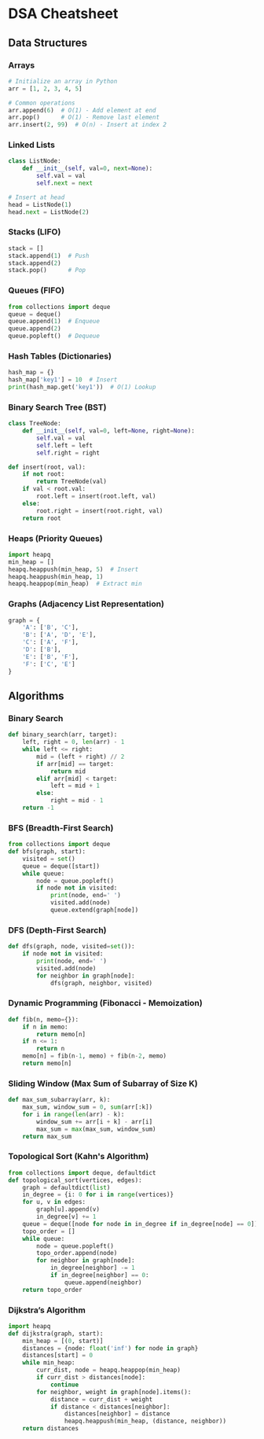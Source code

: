 # DSA Cheatsheet

## Data Structures

### Arrays
```python
# Initialize an array in Python
arr = [1, 2, 3, 4, 5]

# Common operations
arr.append(6)  # O(1) - Add element at end
arr.pop()      # O(1) - Remove last element
arr.insert(2, 99)  # O(n) - Insert at index 2
```

### Linked Lists
```python
class ListNode:
    def __init__(self, val=0, next=None):
        self.val = val
        self.next = next

# Insert at head
head = ListNode(1)
head.next = ListNode(2)
```

### Stacks (LIFO)
```python
stack = []
stack.append(1)  # Push
stack.append(2)
stack.pop()      # Pop
```

### Queues (FIFO)
```python
from collections import deque
queue = deque()
queue.append(1)  # Enqueue
queue.append(2)
queue.popleft()  # Dequeue
```

### Hash Tables (Dictionaries)
```python
hash_map = {}
hash_map['key1'] = 10  # Insert
print(hash_map.get('key1'))  # O(1) Lookup
```

### Binary Search Tree (BST)
```python
class TreeNode:
    def __init__(self, val=0, left=None, right=None):
        self.val = val
        self.left = left
        self.right = right

def insert(root, val):
    if not root:
        return TreeNode(val)
    if val < root.val:
        root.left = insert(root.left, val)
    else:
        root.right = insert(root.right, val)
    return root
```

### Heaps (Priority Queues)
```python
import heapq
min_heap = []
heapq.heappush(min_heap, 5)  # Insert
heapq.heappush(min_heap, 1)
heapq.heappop(min_heap)  # Extract min
```

### Graphs (Adjacency List Representation)
```python
graph = {
    'A': ['B', 'C'],
    'B': ['A', 'D', 'E'],
    'C': ['A', 'F'],
    'D': ['B'],
    'E': ['B', 'F'],
    'F': ['C', 'E']
}
```

## Algorithms

### Binary Search
```python
def binary_search(arr, target):
    left, right = 0, len(arr) - 1
    while left <= right:
        mid = (left + right) // 2
        if arr[mid] == target:
            return mid
        elif arr[mid] < target:
            left = mid + 1
        else:
            right = mid - 1
    return -1
```

### BFS (Breadth-First Search)
```python
from collections import deque
def bfs(graph, start):
    visited = set()
    queue = deque([start])
    while queue:
        node = queue.popleft()
        if node not in visited:
            print(node, end=' ')
            visited.add(node)
            queue.extend(graph[node])
```

### DFS (Depth-First Search)
```python
def dfs(graph, node, visited=set()):
    if node not in visited:
        print(node, end=' ')
        visited.add(node)
        for neighbor in graph[node]:
            dfs(graph, neighbor, visited)
```

### Dynamic Programming (Fibonacci - Memoization)
```python
def fib(n, memo={}):
    if n in memo:
        return memo[n]
    if n <= 1:
        return n
    memo[n] = fib(n-1, memo) + fib(n-2, memo)
    return memo[n]
```

### Sliding Window (Max Sum of Subarray of Size K)
```python
def max_sum_subarray(arr, k):
    max_sum, window_sum = 0, sum(arr[:k])
    for i in range(len(arr) - k):
        window_sum += arr[i + k] - arr[i]
        max_sum = max(max_sum, window_sum)
    return max_sum
```

### Topological Sort (Kahn's Algorithm)
```python
from collections import deque, defaultdict
def topological_sort(vertices, edges):
    graph = defaultdict(list)
    in_degree = {i: 0 for i in range(vertices)}
    for u, v in edges:
        graph[u].append(v)
        in_degree[v] += 1
    queue = deque([node for node in in_degree if in_degree[node] == 0])
    topo_order = []
    while queue:
        node = queue.popleft()
        topo_order.append(node)
        for neighbor in graph[node]:
            in_degree[neighbor] -= 1
            if in_degree[neighbor] == 0:
                queue.append(neighbor)
    return topo_order
```

### Dijkstra’s Algorithm
```python
import heapq
def dijkstra(graph, start):
    min_heap = [(0, start)]
    distances = {node: float('inf') for node in graph}
    distances[start] = 0
    while min_heap:
        curr_dist, node = heapq.heappop(min_heap)
        if curr_dist > distances[node]:
            continue
        for neighbor, weight in graph[node].items():
            distance = curr_dist + weight
            if distance < distances[neighbor]:
                distances[neighbor] = distance
                heapq.heappush(min_heap, (distance, neighbor))
    return distances
```

